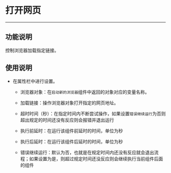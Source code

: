 # 打开网页
---
## 功能说明
控制浏览器加载指定链接。

## 使用说明
* 在属性栏中进行设置。

  * 浏览器对象：在`启动新的浏览器`组件中返回的对象对应的变量名称。
  
  * 加载链接：操作浏览器对象打开指定的网页地址。
  * 超时时间（秒）：在指定时间内不断尝试操作，如果设置`错误继续运行`为否则超出规定的时间还没有反应则会报错并退出运行

  * 执行前延时：在运行该组件前延时的时间，单位为秒
  
  * 执行后延时：在运行该组件后延时的时间，单位为秒
  
  * 错误继续运行：默认为否，也就是在规定时间内还没有反应就会退出流程；如果设置为是，则超过规定时间还没反应则会继续执行当前组件后面的组件
